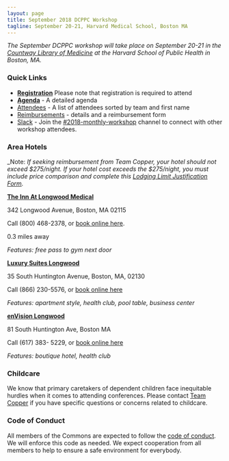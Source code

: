 ```yaml
---
layout: page
title: September 2018 DCPPC Workshop 
tagline: September 20-21, Harvard Medical School, Boston MA
---
```


_The September DCPPC workshop will take place on September 20-21 in the
[Countway Library of Medicine](https://www.google.com/maps/place/Countway+Library+of+Medicine/@42.3351702,-71.1058309,17z/data=!3m1!4b1!4m5!3m4!1s0x89e3798eb633f88d:0xc932ca88d645da0b!8m2!3d42.3351663!4d-71.1036369)
at the Harvard School of Public Health in Boston, MA._


### Quick Links

- **[Registration](https://ti.to/dcppc/september-dcppc-workshop)** Please note that registration is required to attend
- **[Agenda](./agenda.md)** - A detailed agenda
- [Attendees](./attendees.md) - A list of attendees sorted by team and first name
- [Reimbursements](./reimbursements.md) - details and a reimbursement form
- [Slack](https://nih-dcppc.slack.com/messages/CAMLGP27N/convo/GANQFSGAD-1528381202.000599/) - Join the [#2018-monthly-workshop](https://nih-dcppc.slack.com/messages/CAMLGP27N/convo/GANQFSGAD-1528381202.000599/) channel to connect with other workshop attendees. 

### Area Hotels

_Note: _If seeking reimbursement from Team Copper, your hotel should not exceed $275/night. If your hotel cost exceeds the $275/night, you must include price comparison and complete this [Lodging Limit Justification Form](https://supplychain.ucdavis.edu/sites/g/files/dgvnsk2181/files/inline-files/llj.pdf)._

[**The Inn At Longwood Medical**](https://www.innatlongwood.com/)

342 Longwood Avenue, Boston, MA 02115

Call (800) 468-2378, or [book online here](https://gc.synxis.com/rez.aspx?Hotel=58219&Chain=65). 

0.3 miles away

*Features: free pass to gym next door*

[**Luxury Suites Longwood**](https://www.globalluxurysuites.com/accommodation/massachusetts/boston-massachusetts/global-luxury-suites-at-longwood/)

35 South Huntington Avenue, Boston, MA, 02130

Call (866) 230-5576, or [book online here](https://www.hotels.com/ho623267648/?q-check-out=2018-05-31&tab=description&q-room-0-adults=1&YGF=14&q-check-in=2018-05-29&MGT=2&WOE=4&WOD=2&ZSX=0&SYE=3&q-room-0-children=0)

*Features: apartment style, health club, pool table, business center*

[**enVision Longwood**](https://envision-hotel-boston.com/)

81 South Huntington Ave, Boston MA

Call (617) 383- 5229, or [book online here ](https://www.hotels.com/ho407440/?q-check-out=2018-05-31&tab=description&q-room-0-adults=1&YGF=14&q-check-in=2018-05-29&MGT=2&WOE=4&WOD=2&ZSX=0&SYE=3&q-room-0-children=0)

*Features: boutique hotel, health club*

### Childcare
We know that primary caretakers of dependent children face inequitable hurdles when it comes to attending conferences. Please contact [Team Copper](dcppc.inbox@gmail.com ) if you have specific questions or concerns related to childcare. 

### Code of Conduct

All members of the Commons are expected to follow the [code of conduct](https://github.com/dcppc/dcppc-workshops/blob/master/CODE_OF_CONDUCT.md). 
We will enforce this code as needed. We expect cooperation from all members to help to ensure a safe environment for everybody.

